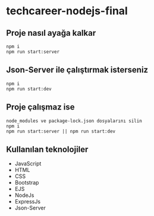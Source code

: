 # techcareer-nodejs-final

## Proje nasıl ayağa kalkar

```
npm i
npm run start:server
```

## Json-Server ile çalıştırmak isterseniz

```
npm i
npm run start:dev
```

## Proje çalışmaz ise

```
node_modules ve package-lock.json dosyalarını silin
npm i
npm run start:server || npm run start:dev
```

## Kullanılan teknolojiler

- JavaScript
- HTML
- CSS
- Bootstrap
- EJS
- NodeJs
- ExpressJs
- Json-Server


